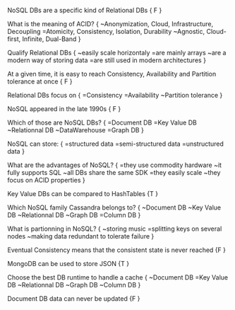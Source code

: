 NoSQL DBs are a specific kind of Relational DBs { F
}

What is the meaning of ACID? {
~Anonymization, Cloud, Infrastructure, Decoupling
=Atomicity, Consistency, Isolation, Durability
~Agnostic, Cloud-first, Infinite, Dual-Band
}

Qualify Relational DBs {
~easily scale horizontaly
=are mainly arrays
~are a modern way of storing data
=are still used in modern architectures
}

At a given time, it is easy to reach Consistency, Availability and Partition tolerance at once {
F
}

Relational DBs focus on {
=Consistency
=Availability
~Partition tolerance
}

NoSQL appeared in the late 1990s { F
}

Which of those are NoSQL DBs? {
=Document DB
=Key Value DB
~Relationnal DB
~DataWarehouse
=Graph DB
}

NoSQL can store: {
=structured data
=semi-structured data
=unstructured data
}

What are the advantages of NoSQL? {
=they use commodity hardware
~it fully supports SQL
~all DBs share the same SDK
=they easily scale
~they focus on ACID properties
}

Key Value DBs can be compared to HashTables {T
}

Which NoSQL family Cassandra belongs to? {
~Document DB
~Key Value DB
~Relationnal DB
~Graph DB
=Column DB
}

What is partionning in NoSQL? {
~storing music
=splitting keys on several nodes
~making data redundant to tolerate failure
}

Eventual Consistency means that the consistent state is never reached {F
}

MongoDB can be used to store JSON {T
}

Choose the best DB runtime to handle a cache {
~Document DB
=Key Value DB
~Relationnal DB
~Graph DB
~Column DB
}

Document DB data can never be updated {F
}





